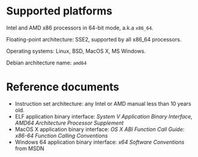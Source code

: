 # Supported platforms

Intel and AMD x86 processors in 64-bit mode, a.k.a `x86_64`.

Floating-point architecture: SSE2, supported by all x86_64 processors.

Operating systems: Linux, BSD, MacOS X, MS Windows.

Debian architecture name: `amd64`

# Reference documents

* Instruction set architecture:
  any Intel or AMD manual less than 10 years old.
* ELF application binary interface:
  _System V Application Binary Interface,
   AMD64 Architecture Processor Supplement_
* MacOS X application binary interface:
  _OS X ABI Function Call Guide: x86-64 Function Calling Conventions_
* Windows 64 application binary interface:
  _x64 Software Conventions_ from MSDN

